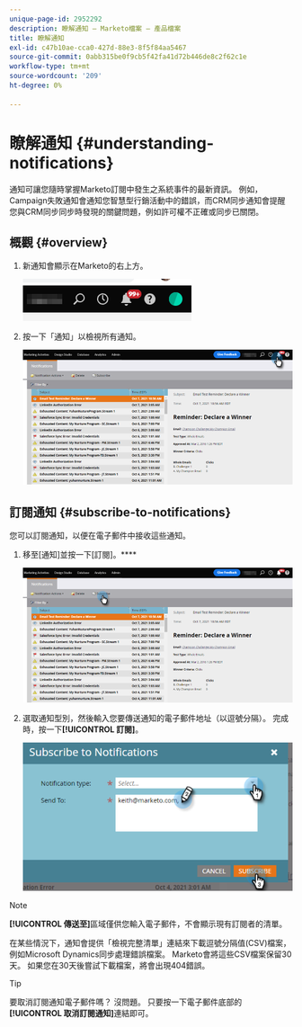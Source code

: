 ```yaml
---
unique-page-id: 2952292
description: 瞭解通知 — Marketo檔案 — 產品檔案
title: 瞭解通知
exl-id: c47b10ae-cca0-427d-88e3-8f5f84aa5467
source-git-commit: 0abb315be0f9cb5f42fa41d72b446de8c2f62c1e
workflow-type: tm+mt
source-wordcount: '209'
ht-degree: 0%

---
```


# 瞭解通知 {#understanding-notifications}

通知可讓您隨時掌握Marketo訂閱中發生之系統事件的最新資訊。 例如，Campaign失敗通知會通知您智慧型行銷活動中的錯誤，而CRM同步通知會提醒您與CRM同步同步時發現的關鍵問題，例如許可權不正確或同步已關閉。

## 概觀 {#overview}

1. 新通知會顯示在Marketo的右上方。

   ![](assets/understanding-notifications-1.png)

1. 按一下「通知」以檢視所有通知。

   ![](assets/understanding-notifications-2.png)

## 訂閱通知 {#subscribe-to-notifications}

您可以訂閱通知，以便在電子郵件中接收這些通知。

1. 移至[通知]並按一下[訂閱]。****

   ![](assets/understanding-notifications-3.png)

1. 選取通知型別，然後輸入您要傳送通知的電子郵件地址（以逗號分隔）。 完成時，按一下&#x200B;**[!UICONTROL 訂閱]**。

   ![](assets/understanding-notifications-4.png)

>[!NOTE]
>
>**[!UICONTROL 傳送至]**&#x200B;區域僅供您輸入電子郵件，不會顯示現有訂閱者的清單。

在某些情況下，通知會提供「檢視完整清單」連結來下載逗號分隔值(CSV)檔案，例如Microsoft Dynamics同步處理錯誤檔案。 Marketo會將這些CSV檔案保留30天。 如果您在30天後嘗試下載檔案，將會出現404錯誤。

>[!TIP]
>
>要取消訂閱通知電子郵件嗎？ 沒問題。 只要按一下電子郵件底部的&#x200B;**[!UICONTROL 取消訂閱通知]**&#x200B;連結即可。
